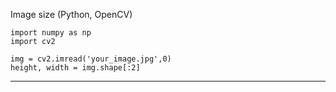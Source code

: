 Image size (Python, OpenCV)
```
import numpy as np
import cv2

img = cv2.imread('your_image.jpg',0)
height, width = img.shape[:2]
```
---

